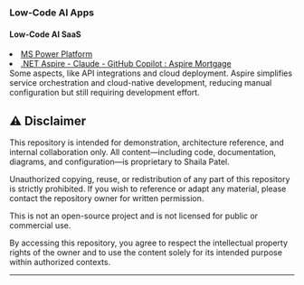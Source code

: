 ﻿
### Low-Code AI Apps
 #### Low-Code AI SaaS
<li><a href="https://github.com/spusgh/SaaS_Apps/tree/main/LowCodeAIApps/Microsoft%20Power%20Platform">MS Power Platform</a></li>
<li><a href="https://github.com/spusgh/SaaS_Apps/tree/main/FinTech_.NETAspire">.NET Aspire - Claude - GitHub Copilot : Aspire Mortgage</a></li>
	Some aspects, like API integrations and cloud deployment. Aspire simplifies service orchestration and cloud-native development, reducing manual configuration but still requiring development effort.



	
## ⚠️ Disclaimer

This repository is intended for demonstration, architecture reference, and internal collaboration only. All content—including code, documentation, diagrams, and configuration—is proprietary to Shaila Patel.

Unauthorized copying, reuse, or redistribution of any part of this repository is strictly prohibited. If you wish to reference or adapt any material, please contact the repository owner for written permission.

This is not an open-source project and is not licensed for public or commercial use.

By accessing this repository, you agree to respect the intellectual property rights of the owner and to use the content solely for its intended purpose within authorized contexts.

---
<br/>
